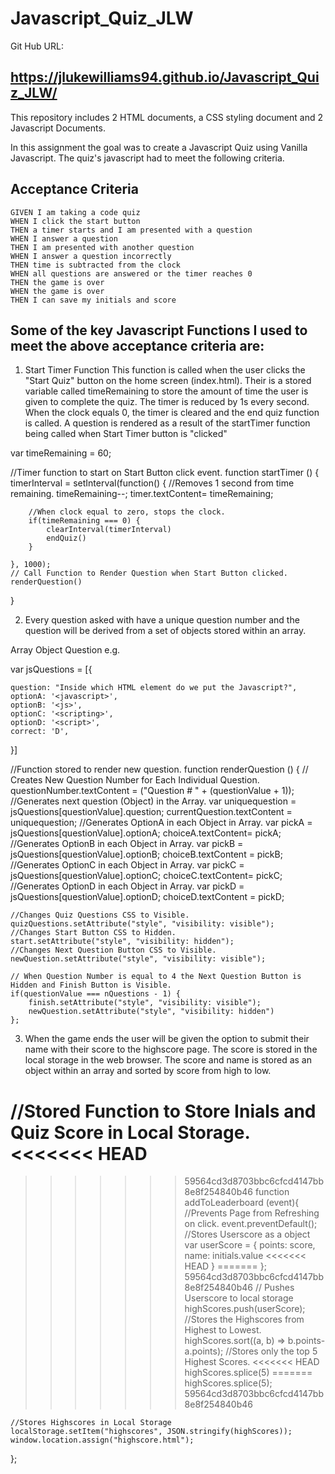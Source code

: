 # Javascript_Quiz_JLW

Git Hub URL:

## https://jlukewilliams94.github.io/Javascript_Quiz_JLW/

This repository includes 2 HTML documents, a CSS styling document and 2 Javascript Documents. 

In this assignment the goal was to create a Javascript Quiz using Vanilla Javascript. The quiz's javascript had to meet the following criteria. 


## Acceptance Criteria

```
GIVEN I am taking a code quiz
WHEN I click the start button
THEN a timer starts and I am presented with a question
WHEN I answer a question
THEN I am presented with another question
WHEN I answer a question incorrectly
THEN time is subtracted from the clock
WHEN all questions are answered or the timer reaches 0
THEN the game is over
WHEN the game is over
THEN I can save my initials and score
```
## Some of the key Javascript Functions I used to meet the above acceptance criteria are:

1. Start Timer Function
This function is called when the user clicks the "Start Quiz" button on the home screen (index.html). Their is a stored variable called timeRemaining to store the amount of time the user is given to complete the quiz. The timer is reduced by 1s every second. When the clock equals 0, the timer is cleared and the end quiz function is called. A question is rendered as a result of the startTimer function being called when Start Timer button is "clicked"

var timeRemaining = 60;

//Timer function to start on Start Button click event. 
function startTimer () {
    timerInterval = setInterval(function() {
        //Removes 1 second from time remaining. 
        timeRemaining--;
        timer.textContent= timeRemaining;
    
        //When clock equal to zero, stops the clock. 
        if(timeRemaining === 0) {
            clearInterval(timerInterval)
            endQuiz()
        }
    
    }, 1000);
    // Call Function to Render Question when Start Button clicked.
    renderQuestion()
}

2. Every question asked with have a unique question number and the question will be derived from a set of objects stored within an array. 

Array Object Question e.g.

var jsQuestions = [{

    question: "Inside which HTML element do we put the Javascript?",
    optionA: '<javascript>',
    optionB: '<js>',
    optionC: '<scripting>',
    optionD: '<script>',
    correct: 'D',

}]

//Function stored to render new question.
function renderQuestion () {
    // Creates New Question Number for Each Individual Question. 
    questionNumber.textContent = ("Question # " + (questionValue + 1));
    //Generates next question (Object) in the Array. 
    var uniquequestion = jsQuestions[questionValue].question;
    currentQuestion.textContent = uniquequestion;
    //Generates OptionA in each Object in Array.
    var pickA = jsQuestions[questionValue].optionA;
    choiceA.textContent= pickA;
    //Generates OptionB in each Object in Array.
    var pickB = jsQuestions[questionValue].optionB;
    choiceB.textContent = pickB;
    //Generates OptionC in each Object in Array.
    var pickC = jsQuestions[questionValue].optionC;
    choiceC.textContent= pickC;
    //Generates OptionD in each Object in Array. 
    var pickD = jsQuestions[questionValue].optionD;
    choiceD.textContent = pickD;

    //Changes Quiz Questions CSS to Visible.
    quizQuestions.setAttribute("style", "visibility: visible");
    //Changes Start Button CSS to Hidden. 
    start.setAttribute("style", "visibility: hidden");
    //Changes Next Question Button CSS to Visible.
    newQuestion.setAttribute("style", "visibility: visible");

    // When Question Number is equal to 4 the Next Question Button is Hidden and Finish Button is Visible.
    if(questionValue === nQuestions - 1) {
        finish.setAttribute("style", "visibility: visible");
        newQuestion.setAttribute("style", "visibility: hidden")
    };

3. When the game ends the user will be given the option to submit their name with their score to the highscore page. The score is stored in the local storage in the web browser. The score and name is stored as an object within an array and sorted by score from high to low. 

//Stored Function to Store Inials and Quiz Score in Local Storage. 
<<<<<<< HEAD
=======

>>>>>>> 59564cd3d8703bbc6cfcd4147bb8e8f254840b46
function addToLeaderboard (event){
    //Prevents Page from Refreshing on click. 
    event.preventDefault();
    //Stores Userscore as a object
    var userScore = {
        points: score,
        name: initials.value
<<<<<<< HEAD
    }
=======
    };
>>>>>>> 59564cd3d8703bbc6cfcd4147bb8e8f254840b46
    // Pushes Userscore to local storage
    highScores.push(userScore);
    //Stores the Highscores from Highest to Lowest. 
    highScores.sort((a, b) => b.points- a.points);
    //Stores only the top 5 Highest Scores. 
<<<<<<< HEAD
    highScores.splice(5)
=======
    highScores.splice(5);
>>>>>>> 59564cd3d8703bbc6cfcd4147bb8e8f254840b46
    
    //Stores Highscores in Local Storage
    localStorage.setItem("highscores", JSON.stringify(highScores));
    window.location.assign("highscore.html");
};

